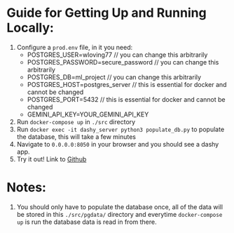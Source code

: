 # Guide for Getting Up and Running Locally:

1. Configure a `prod.env` file, in it you need:
    - POSTGRES_USER=wloving77 // you can change this arbitrarily
    - POSTGRES_PASSWORD=secure_password // you can change this arbitrarily
    - POSTGRES_DB=ml_project // you can change this arbitrarily
    - POSTGRES_HOST=postgres_server // this is essential for docker and cannot be changed
    - POSTGRES_PORT=5432 // this is essential for docker and cannot be changed
    - GEMINI_API_KEY=YOUR_GEMINI_API_KEY
2. Run `docker-compose up` in `./src` directory
3. Run `docker exec -it dashy_server python3 populate_db.py` to populate the database, this will take a few minutes
4. Navigate to `0.0.0.0:8050` in your browser and you should see a dashy app.
5. Try it out! Link to [Github](https://github.com/wloving77/ML-Project-Repo/tree/williams-branch)


# Notes:

1. You should only have to populate the database once, all of the data will be stored in this `./src/pgdata/` directory and everytime `docker-compose up` is run the database data is read in from there.
